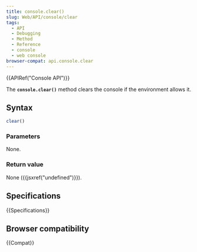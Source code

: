 ```yaml
---
title: console.clear()
slug: Web/API/console/clear
tags:
  - API
  - Debugging
  - Method
  - Reference
  - console
  - web console
browser-compat: api.console.clear
---
```

{{APIRef("Console API")}}

The **`console.clear()`** method clears the console if the
environment allows it.

## Syntax

```js
clear()
```

### Parameters

None.

### Return value

None ({{jsxref("undefined")}}).

## Specifications

{{Specifications}}

## Browser compatibility

{{Compat}}
